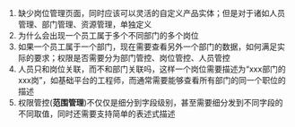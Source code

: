 1. 缺少岗位管理页面，同时应该可以灵活的自定义产品实体；但是对于诸如人员管理、部门管理、资源管理，单独定义
1. 为什么会出现一个员工属于多个不同部门的多个岗位
1. 如果一个员工属于一个部门，现在需要查看另外一个部门的数据，如何满足实际的要求；权限是否需要分为部门管控、岗位管控、人员管控
1. 人员只和岗位关联，而不和部门关联吗，这样一个岗位需要描述为“xxx部门的xxx岗”，如基础平台的工程师，而通常需要能够查看所有部门的同一个职位的描述
1. 权限管控(**范围管理**)不仅仅是细分到字段级别，甚至需要细分发到不同字段的不同取值，同时还需要支持简单的表述式描述
